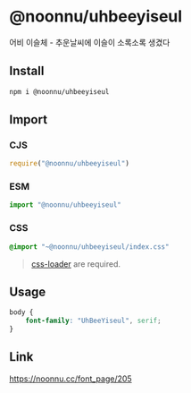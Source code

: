 # @noonnu/uhbeeyiseul
어비 이슬체 - 추운날씨에 이슬이 소록소록 생겼다

## Install
```sh
npm i @noonnu/uhbeeyiseul
```
## Import
### CJS
```js
require("@noonnu/uhbeeyiseul")
```
### ESM
```js
import "@noonnu/uhbeeyiseul"
```
### CSS 
```css
@import "~@noonnu/uhbeeyiseul/index.css"
```
> [css-loader](https://github.com/webpack-contrib/css-loader) are required.

## Usage
```css
body {
    font-family: "UhBeeYiseul", serif;
}
```

## Link
https://noonnu.cc/font_page/205
